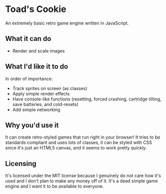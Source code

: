 # Toad's Cookie
An extremely basic retro game engine written in JavaScript.

## What it can do
* Render and scale images

## What I'd like it to do
In order of importance:
* Track sprites on screen (as classes)
* Apply simple render effects
* Have console-like functions (resetting, forced crashing, cartridge tilting, save batteries, and cold-resets)
* Add simple networking

## Why you'd use it
It can create retro-styled games that run right in your browser! It tries to be standards compliant and uses lots
of classes, it can be styled with CSS since it's just an HTML5 canvas, and it seems to work pretty quickly.

## Licensing
It's licensed under the MIT license because I genuinely do not care how it's used and I don't plan to make any
money off of it. It's a dead simple game engine and I want it to be available to everyone.
